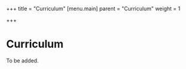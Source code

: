 +++
title = "Curriculum"
[menu.main]
parent = "Curriculum"
weight = 1

+++
# Curriculum

To be added.